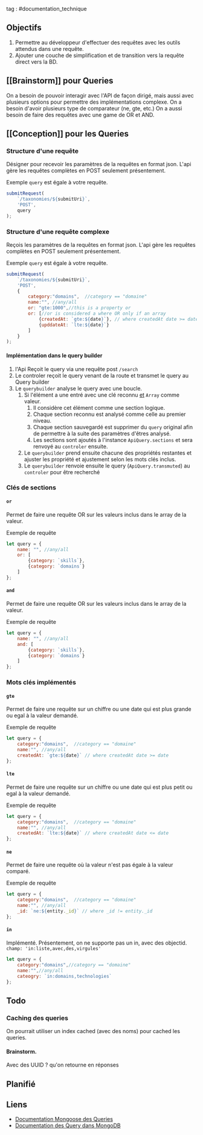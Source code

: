 tag : #documentation_technique 

## Objectifs
1. Permettre au développeur d'effectuer des requêtes avec les outils attendus dans une requête. 
2. Ajouter une couche de simplification et de transition vers la requête direct vers la BD.

## [[Brainstorm]] pour Queries
On a besoin de pouvoir interagir avec l'API de façon dirigé, mais aussi avec plusieurs options pour permettre des implémentations complexe.
On a besoin d'avoir plusieurs type de comparateur (ne, gte, etc.) 
On a aussi besoin de faire des requêtes avec une game de OR et AND.


## [[Conception]] pour les Queries

### Structure d'une requête

Désigner pour recevoir les paramètres de la requêtes en format json. L'api gère les requêtes complètes en POST seulement présentement.

Exemple
`query` est égale à votre requête.
```javascript
submitRequest(  
    `/taxonomies/${submitUri}`,  
    'POST',  
    query  
);
```


### Structure d'une requête complexe
Reçois les paramètres de la requêtes en format json. L'api gère les requêtes complètes en POST seulement présentement.

Exemple
`query` est égale à votre requête.
```javascript
submitRequest(  
    `/taxonomies/${submitUri}`,  
    'POST',  
    {
	    category:"domains",  //category == "domaine"
	    name:"", //any/all
	    or: "gte:1000",//this is a property or
	    or: [//or is considered a where OR only if an array
		    {createdAt: `gte:${date}`}, // where createdAt date >= date
		    {upddateAt: `lte:${date}`}
	    ]
	}
);
```

#### Implémentation dans le query builder
1. l'Api Reçoit le query via une requête post `/search`
2. Le controler reçoit le query venant de la route et transmet le query au Query builder
3. Le `querybuilder` analyse le query avec une boucle.
	1. Si l'élément a une entré avec une clé reconnu <u>et</u> `Array` comme valeur. 
		1. Il considère cet élément comme une section logique.
		2. Chaque section reconnu est analysé comme celle au premier niveau.
		3. Chaque section sauvegardé est supprimer du `query` original afin de permettre à la suite des paramètres d'êtres analysé.
		4. Les sections sont ajoutés à l'instance `ApiQuery.sections` et sera renvoyé au `controler` ensuite.
	2. Le `querybuilder` prend ensuite chacune des propriétés restantes et ajuster les propriété et ajustement selon les mots clés inclus.
	3. Le `querybuilder` renvoie ensuite le query (`ApiQuery.transmuted`) au `controler` pour être recherché


### Clés de sections

#### `or`
Permet de faire une requête OR sur les valeurs inclus dans le array de la valeur.

Exemple de requête
```javascript
let query = {
    name: "", //any/all
    or: [
	    {category: `skills`},
	    {category: `domains`}
    ]
};  
```

#### `and`
Permet de faire une requête OR sur les valeurs inclus dans le array de la valeur.

Exemple de requête
```javascript
let query = {
    name: "", //any/all
    and: [
	    {category: `skills`},
	    {category: `domains`}
    ]
};  
```


### Mots clés implémentés

#### `gte`
Permet de faire une requête sur un chiffre ou une date qui est plus grande ou egal à la valeur demandé.

Exemple de requête
```javascript
let query = {  
    category:"domains",  //category == "domaine"
    name:"", //any/all
    createdAt: `gte:${date}` // where createdAt date >= date
};  
```

#### `lte`
Permet de faire une requête sur un chiffre ou une date qui est plus petit ou egal à la valeur demandé.

Exemple de requête
```javascript
let query = {  
    category:"domains",  //category == "domaine"
    name:"", //any/all
    createdAt: `lte:${date}` // where createdAt date <= date
};  
```

#### `ne`
Permet de faire une requête où la valeur n'est pas égale à la valeur comparé.

Exemple de requête
```javascript
let query = {  
    category:"domains",  //category == "domaine"
    name:"", //any/all
    _id: `ne:${entity._id}` // where _id != entity._id
};  
```
#### `in`
Implémenté.
Présentement, on ne supporte pas un in, avec des objectid.
`champ: 'in:liste,avec,des,virgules'`

```javascript
let query = {  
    category:"domains",//category == "domaine"
    name:"",//any/all
    cateogry: `in:domains,technologies`
}; 
```

## Todo
### Caching des queries
On pourrait utiliser un index cached (avec des noms) pour cached les queries.

#### Brainstorm.
Avec des UUID ? qu'on retourne en réponses 


## Planifié


## Liens
- [Documentation Mongoose des Queries](https://mongoosejs.com/docs/queries.html)
- [Documentation des Query dans MongoDB](https://www.mongodb.com/docs/manual/reference/operator/query/)